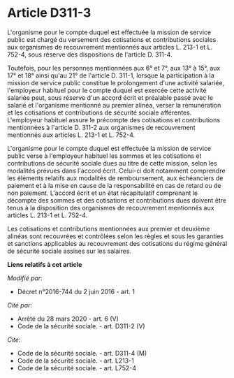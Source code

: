 # Article D311-3

L'organisme pour le compte duquel est effectuée la mission de service public est chargé du versement des cotisations et
contributions sociales aux organismes de recouvrement mentionnés aux articles L. 213-1 et L. 752-4, sous réserve des
dispositions de l'article D. 311-4. 

Toutefois, pour les personnes mentionnées aux 6° et 7°, aux 13° à 15°, aux 17° et 18° ainsi qu'au 21° de l'article D. 311-1,
lorsque la participation à la mission de service public constitue le prolongement d'une activité salariée, l'employeur
habituel pour le compte duquel est exercée cette activité salariée peut, sous réserve d'un accord écrit et préalable passé
avec le salarié et l'organisme mentionné au premier alinéa, verser la rémunération et les cotisations et contributions de
sécurité sociale afférentes. L'employeur habituel assure le précompte des cotisations et contributions mentionnées à
l'article D. 311-2 aux organismes de recouvrement mentionnés aux articles L. 213-1 et L. 752-4. 

L'organisme pour le compte duquel est effectuée la mission de service public verse à l'employeur habituel les sommes et les
cotisations et contributions de sécurité sociale dues au titre de cette mission, selon les modalités prévues dans l'accord
écrit. Celui-ci doit notamment comprendre les éléments relatifs aux modalités de remboursement, aux échéanciers de paiement
et à la mise en cause de la responsabilité en cas de retard ou de non paiement. L'accord écrit et un état récapitulatif
comprenant le décompte des sommes et des cotisations et contributions dues doivent être tenus à la disposition des organismes
de recouvrement mentionnés aux articles L. 213-1 et L. 752-4. 

Les cotisations et contributions mentionnées aux premier et deuxième alinéas sont recouvrées et contrôlées selon les règles
et sous les garanties et sanctions applicables au recouvrement des cotisations du régime général de sécurité sociale assises
sur les salaires.

**Liens relatifs à cet article**

_Modifié par_:

  - Décret n°2016-744 du 2 juin 2016 - art. 1

_Cité par_:

  - Arrêté du 28 mars 2020 - art. 6 (V)
  - Code de la sécurité sociale. - art. D311-2 (V)

_Cite_:

  - Code de la sécurité sociale. - art. D311-4 (M)
  - Code de la sécurité sociale. - art. L213-1
  - Code de la sécurité sociale. - art. L752-4
